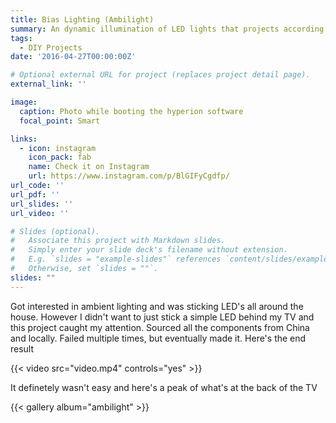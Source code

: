 ```yaml
---
title: Bias Lighting (Ambilight)
summary: An dynamic illumination of LED lights that projects according to the video that's being played
tags:
  - DIY Projects
date: '2016-04-27T00:00:00Z'

# Optional external URL for project (replaces project detail page).
external_link: ''

image:
  caption: Photo while booting the hyperion software
  focal_point: Smart

links:
  - icon: instagram
    icon_pack: fab
    name: Check it on Instagram
    url: https://www.instagram.com/p/BlGIFyCgdfp/
url_code: ''
url_pdf: ''
url_slides: ''
url_video: ''

# Slides (optional).
#   Associate this project with Markdown slides.
#   Simply enter your slide deck's filename without extension.
#   E.g. `slides = "example-slides"` references `content/slides/example-slides.md`.
#   Otherwise, set `slides = ""`.
slides: ""
---
```


Got interested in ambient lighting and was sticking LED's all around the house. However I didn't want to just stick a simple LED behind my TV and this project caught my attention. Sourced all the components from China and locally. Failed multiple times, but eventually made it. Here's the end result

{{< video src="video.mp4" controls="yes" >}}

It definetely wasn't easy and here's a peak of what's at the back of the TV

{{< gallery album="ambilight" >}}